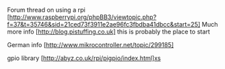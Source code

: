 Forum thread on using a rpi [http://www.raspberrypi.org/phpBB3/viewtopic.php?f=37&t=35746&sid=21ced73f3911e2ae96fc3fbdba41dbcc&start=25]
Much more info [http://blog.pistuffing.co.uk] this is probably the place to start

German info [http://www.mikrocontroller.net/topic/299185]

gpio library [http://abyz.co.uk/rpi/pigpio/index.html]xs